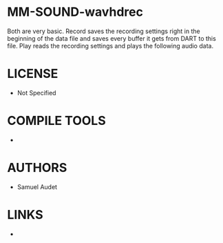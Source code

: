 MM-SOUND-wavhdrec
=================

Both are very basic. Record saves the recording settings right in the beginning of the data file and saves every buffer it gets from DART to this file. Play reads the recording settings and plays the following audio data.


LICENSE
===============
* Not Specified

COMPILE TOOLS
===============
* 

AUTHORS
===============
* Samuel Audet

LINKS
===============
* 
